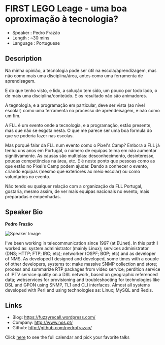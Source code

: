 FIRST LEGO Leage - uma boa oproximação à tecnologia?
========================

* Speaker   : Pedro Frazão
* Length    : ~30 mins
* Language  : Portuguese

Description
-----------

Na minha opinião, a tecnologia pode ser útil na escola/aprendizagem, mas não como mais uma disciplina/área, antes como uma ferramenta de aprendisagem.

E do que tenho visto, e lido, a solução tem sido, um pouco por todo lado, o de mais uma disciplina/conteúdo. E os resultado não são animadores.

A tegnologia, e a programação em particular, deve ser vista (ao nível escolar) como uma ferramenta no processo de aprendeisagem, e não como um fim.

A FLL é um evento onde a tecnologia, e a programação, estão presente, mas que não se esgota nesta. O que me parece ser uma boa formula do que se poderia fazer nas escolas.

Mas porquê falar da FLL num evento como o Pixel's Camp? Embora a FLL já tenha uns anos em Portugal, o número de equipas teima em não aumentar signitivamente. As causas são multiplas: desconhecimento, desinteresse, poucas competências na área, etc. E é neste ponto que pessoas como as que estão no Pixel's Camp podem ajudar. Dando a conhecer o evento, criando equipas (mesmo que exteriores ao meio escolar) ou como voluntários no evento.

Não tendo eu qualquer relação com a organização da FLL Portugal, gostaria, mesmo assim, de ver mais equipas nacionais no evento, mais preparadas e empenhadas.

Speaker Bio
-----------

**Pedro Frazão**

![Speaker Image](https://avatars3.githubusercontent.com/u/603718?v=4&s=460)

I've been working in telecommunication since 1997 (at EUnet). In this
path I worked as: system administrator (mainly Linux); services
administrator (DNS; HTTP; FTP; IRC; etc); networker (OSPF; BGP; etc)
and as developer of NMS. As developed I designed and developed, some
times with a couple of other developers, systems to: make massive SNMP
collection and store; process and summarize RTP packages from video
service; perdition service of IPTV service quality on a DSL network,
based on geographic referenced data; webservices for provisioning and
troubleshooting for technologies like DSL and GPON using SNMP, TL1 and
CLI interfaces. Almost all systems developed with Perl and using
technologies as: Linux; MySQL and Redis.


Links
-----

* Blog: https://fuzzyrecall.wordpress.com/
* Company: http://www.nos.pt/
* Github: http://github.com/pedrofrazao/

Click [here][1] to see the full calendar and pick your favorite talks

[1]: https://pixels.camp/schedule/
